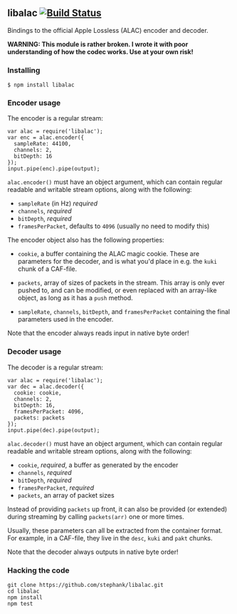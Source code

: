 ## libalac [![Build Status](https://secure.travis-ci.org/stephank/node-libalac.png)](http://travis-ci.org/stephank/node-libalac)

Bindings to the official Apple Lossless (ALAC) encoder and decoder.

**WARNING: This module is rather broken. I wrote it with poor understanding of
how the codec works. Use at your own risk!**

### Installing

    $ npm install libalac

### Encoder usage

The encoder is a regular stream:

    var alac = require('libalac');
    var enc = alac.encoder({
      sampleRate: 44100,
      channels: 2,
      bitDepth: 16
    });
    input.pipe(enc).pipe(output);

`alac.encoder()` must have an object argument, which can contain regular
readable and writable stream options, along with the following:

 - `sampleRate` (in Hz) *required*
 - `channels`, *required*
 - `bitDepth`, *required*
 - `framesPerPacket`, defaults to `4096` (usually no need to modify this)

The encoder object also has the following properties:

 - `cookie`, a buffer containing the ALAC magic cookie. These are parameters
   for the decoder, and is what you'd place in e.g. the `kuki` chunk of a
   CAF-file.

 - `packets`, array of sizes of packets in the stream. This array is only ever
   pushed to, and can be modified, or even replaced with an array-like object,
   as long as it has a `push` method.

 - `sampleRate`, `channels`, `bitDepth`, and `framesPerPacket` containing the
   final parameters used in the encoder.

Note that the encoder always reads input in native byte order!

### Decoder usage

The decoder is a regular stream:

    var alac = require('libalac');
    var dec = alac.decoder({
      cookie: cookie,
      channels: 2,
      bitDepth: 16,
      framesPerPacket: 4096,
      packets: packets
    });
    input.pipe(dec).pipe(output);

`alac.decoder()` must have an object argument, which can contain regular
readable and writable stream options, along with the following:

 - `cookie`, *required*, a buffer as generated by the encoder
 - `channels`, *required*
 - `bitDepth`, *required*
 - `framesPerPacket`, *required*
 - `packets`, an array of packet sizes

Instead of providing `packets` up front, it can also be provided (or extended)
during streaming by calling `packets(arr)` one or more times.

Usually, these parameters can all be extracted from the container format. For
example, in a CAF-file, they live in the `desc`, `kuki` and `pakt` chunks.

Note that the decoder always outputs in native byte order!

### Hacking the code

    git clone https://github.com/stephank/libalac.git
    cd libalac
    npm install
    npm test
